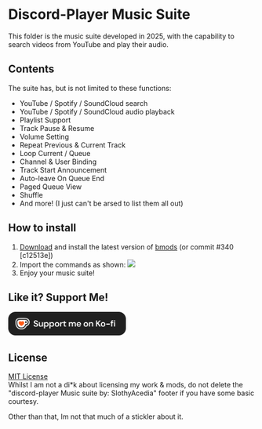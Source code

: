 # Discord-Player Music Suite
This folder is the music suite developed in 2025, with the capability to search videos from YouTube and play their audio.

## Contents
The suite has, but is not limited to these functions:
- YouTube / Spotify / SoundCloud search
- YouTube / Spotify / SoundCloud audio playback
- Playlist Support
- Track Pause & Resume
- Volume Setting
- Repeat Previous & Current Track
- Loop Current / Queue
- Channel & User Binding
- Track Start Announcement
- Auto-leave On Queue End
- Paged Queue View
- Shuffle
- And more! (I just can't be arsed to list them all out)

## How to install
1) [Download](https://github.com/RatWasHere/bmods/archive/refs/heads/master.zip) and install the latest version of [bmods](https://github.com/RatWasHere/bmods) (or commit #340 [c12513e])
2) Import the commands as shown:
![](https://github.com/slothyace/bcs-samples/blob/main/.documentation/importCmd.gif)
3) Enjoy your music suite!

## Like it? Support Me!
<a href="https://ko-fi.com/slothyacedia"><img src="https://github.com/slothyace/slothyace/blob/main/icons/kofi.png" width=240 height=48></a>

## License
[MIT License](https://github.com/slothyace/bcs-samples/blob/main/LICENSE)  
Whilst I am not a di*k about licensing my work & mods, do not delete the "discord-player Music suite by: SlothyAcedia" footer if you have some basic courtesy.  
  
Other than that, Im not that much of a stickler about it.
